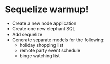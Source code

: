 
# Sequelize warmup!

- Create a new node application
- Create one new elephant SQL
- Add sequelize
- Generate separate models for the following:
  - holiday shopping list
  - remote party event schedule
  - binge watching list
